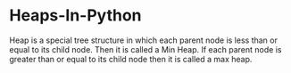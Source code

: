 # Heaps-In-Python
Heap is a special tree structure in which each parent node is less than or equal to its child node. Then it is called a Min Heap. If each parent node is greater than or equal to its child node then it is called a max heap.
